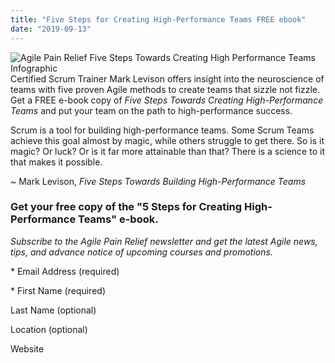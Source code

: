 ```yaml
---
title: "Five Steps for Creating High-Performance Teams FREE ebook"
date: "2019-09-13"
---
```


![Agile Pain Relief Five Steps Towards Creating High Performance Teams Infographic](src/content/page/high-performance-teams/images/apr-infographic-1_85_web.png) Certified Scrum Trainer Mark Levison offers insight into the neuroscience of teams with five proven Agile methods to create teams that sizzle not fizzle. Get a FREE e-book copy of _Five Steps Towards Creating High-Performance Teams_ and put your team on the path to high-performance success.

Scrum is a tool for building high-performance teams. Some Scrum Teams achieve this goal almost by magic, while others struggle to get there. So is it magic? Or luck? Or is it far more attainable than that? There is a science to it that makes it possible.

~ Mark Levison, _Five Steps Towards Building High-Performance Teams_

### Get your free copy of the "5 Steps for Creating High-Performance Teams" e-book.

_Subscribe to the Agile Pain Relief newsletter and get the latest Agile news, tips, and advance notice of upcoming courses and promotions._

\* Email Address (required) 

\* First Name (required) 

Last Name (optional) 

Location (optional) 

Website
